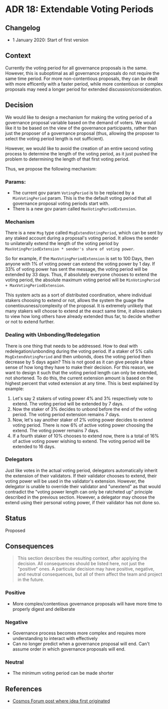 # ADR 18: Extendable Voting Periods

## Changelog

- 1 January 2020: Start of first version

## Context

Currently the voting period for all governance proposals is the same.  However, this is suboptimal as all governance proposals do not require the same time period.  For more non-contentious proposals, they can be dealt with more efficently with a faster period, while more contentious or complex proposals may need a longer period for extended discussion/consideration.

## Decision

We would like to design a mechanism for making the voting period of a governance proposal variable based on the demand of voters.  We would like it to be based on the view of the governance participants, rather than just the proposer of a governance proposal (thus, allowing the proposer to select the voting period length is not sufficient).

However, we would like to avoid the creation of an entire second voting process to determine the length of the voting period, as it just pushed the problem to determining the length of that first voting period.

Thus, we propose the following mechanism:

### Params:
- The current gov param `VotingPeriod` is to be replaced by a `MinVotingPeriod` param.  This is the the default voting period that all governance proposal voting periods start with.
- There is a new gov param called `MaxVotingPeriodExtension`.

### Mechanism
There is a new `Msg` type called `MsgExtendVotingPeriod`, which can be sent by any staked account during a proposal's voting period.  It allows the sender to unilaterally extend the length of the voting period by `MaxVotingPeriodExtension * sender's share of voting power`.

So for example, if the `MaxVotingPeriodExtension` is set to 100 Days, then anyone with 1% of voting power can extend the voting power by 1 day.  If 33% of voting power has sent the message, the voting period will be extended by 33 days.  Thus, if absolutely everyone chooses to extend the voting period, the absolute maximum voting period will be `MinVotingPeriod + MaxVotingPeriodExtension`.

This system acts as a sort of distributed coordination, where individual stakers choosing to extend or not, allows the system the guage the conentiousness/complexity of the proposal.  It is extremely unlikely that many stakers will choose to extend at the exact same time, it allows stakers to view how long others have already extended thus far, to decide whether or not to extend further.

### Dealing with Unbonding/Redelegation
There is one thing that needs to be addressed.  How to deal with redelegation/unbonding during the voting period.  If a staker of 5% calls `MsgExtendVotingPeriod` and then unbonds, does the voting period then decrease by 5 days again?  This is not good as it can give people a false sense of how long they have to make their decision.  For this reason, we want to design it such that the voting period length can only be extended, not shortened.  To do this, the current extension amount is based on the highest percent that voted extension at any time.  This is best explained by example:

1. Let's say 2 stakers of voting power 4% and 3% respectively vote to extend.  The voting period will be extended by 7 days.
2. Now the staker of 3% decides to unbond before the end of the voting period.  The voting period extension remains 7 days.
3. Now, let's say another staker of 2% voting power decides to extend voting period.  There is now 6% of active voting power choosing the extend.  The voting power remains 7 days.
4. If a fourth staker of 10% chooses to extend now, there is a total of 16% of active voting power wishing to extend.  The voting period will be extended to 16 days.

### Delegators

Just like votes in the actual voting period, delegators automatically inherit the extension of their validators.  If their validator chooses to extend, their voting power will be used in the validator's extension.  However, the delegator is unable to override their validator and "unextend" as that would contradict the "voting power length can only be ratcheted up" principle described in the previous section.  However, a delegator may choose the extend using their personal voting power, if their validator has not done so.

## Status

Proposed

## Consequences

> This section describes the resulting context, after applying the decision. All consequences should be listed here, not just the "positive" ones. A particular decision may have positive, negative, and neutral consequences, but all of them affect the team and project in the future.

### Positive

- More complex/contentious governance proposals will have more time to properly digest and deliberate

### Negative

- Governance process becomes more complex and requires more understanding to interact with effectively
- Can no longer predict when a governance proposal will end. Can't assume order in which governance proposals will end.

### Neutral

- The minimum voting period can be made shorter

## References

- [Cosmos Forum post where idea first originated](https://forum.cosmos.network/t/proposal-draft-reduce-governance-voting-period-to-7-days/3032/9)